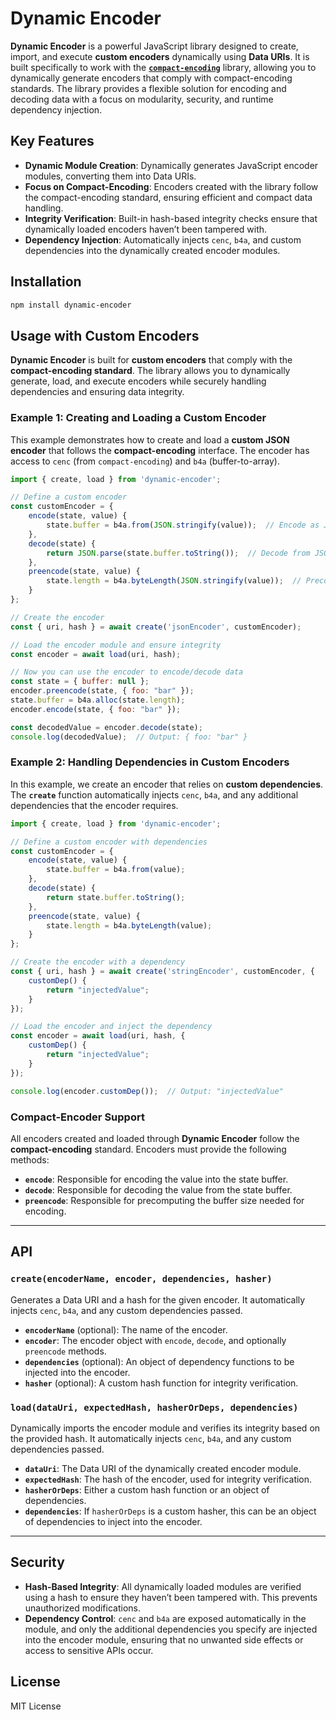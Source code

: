 # Dynamic Encoder

**Dynamic Encoder** is a powerful JavaScript library designed to create, import, and execute **custom encoders** dynamically using **Data URIs**. It is built specifically to work with the **[`compact-encoding`](https://www.npmjs.com/package/compact-encoding)** library, allowing you to dynamically generate encoders that comply with compact-encoding standards. The library provides a flexible solution for encoding and decoding data with a focus on modularity, security, and runtime dependency injection.

## Key Features

- **Dynamic Module Creation**: Dynamically generates JavaScript encoder modules, converting them into Data URIs.
- **Focus on Compact-Encoding**: Encoders created with the library follow the compact-encoding standard, ensuring efficient and compact data handling.
- **Integrity Verification**: Built-in hash-based integrity checks ensure that dynamically loaded encoders haven’t been tampered with.
- **Dependency Injection**: Automatically injects `cenc`, `b4a`, and custom dependencies into the dynamically created encoder modules.

## Installation

```bash
npm install dynamic-encoder
```

## Usage with Custom Encoders

**Dynamic Encoder** is built for **custom encoders** that comply with the **compact-encoding standard**. The library allows you to dynamically generate, load, and execute encoders while securely handling dependencies and ensuring data integrity.

### Example 1: Creating and Loading a Custom Encoder

This example demonstrates how to create and load a **custom JSON encoder** that follows the **compact-encoding** interface. The encoder has access to `cenc` (from `compact-encoding`) and `b4a` (buffer-to-array).

```js
import { create, load } from 'dynamic-encoder';

// Define a custom encoder
const customEncoder = {
    encode(state, value) {
        state.buffer = b4a.from(JSON.stringify(value));  // Encode as JSON
    },
    decode(state) {
        return JSON.parse(state.buffer.toString());  // Decode from JSON
    },
    preencode(state, value) {
        state.length = b4a.byteLength(JSON.stringify(value));  // Precompute buffer length
    }
};

// Create the encoder
const { uri, hash } = await create('jsonEncoder', customEncoder);

// Load the encoder module and ensure integrity
const encoder = await load(uri, hash);

// Now you can use the encoder to encode/decode data
const state = { buffer: null };
encoder.preencode(state, { foo: "bar" });
state.buffer = b4a.alloc(state.length);
encoder.encode(state, { foo: "bar" });

const decodedValue = encoder.decode(state);
console.log(decodedValue);  // Output: { foo: "bar" }
```

### Example 2: Handling Dependencies in Custom Encoders

In this example, we create an encoder that relies on **custom dependencies**. The **`create`** function automatically injects `cenc`, `b4a`, and any additional dependencies that the encoder requires.

```js
import { create, load } from 'dynamic-encoder';

// Define a custom encoder with dependencies
const customEncoder = {
    encode(state, value) {
        state.buffer = b4a.from(value);
    },
    decode(state) {
        return state.buffer.toString();
    },
    preencode(state, value) {
        state.length = b4a.byteLength(value);
    }
};

// Create the encoder with a dependency
const { uri, hash } = await create('stringEncoder', customEncoder, {
    customDep() {
        return "injectedValue";
    }
});

// Load the encoder and inject the dependency
const encoder = await load(uri, hash, {
    customDep() {
        return "injectedValue";
    }
});

console.log(encoder.customDep());  // Output: "injectedValue"
```

### Compact-Encoder Support

All encoders created and loaded through **Dynamic Encoder** follow the **compact-encoding** standard. Encoders must provide the following methods:
- **`encode`**: Responsible for encoding the value into the state buffer.
- **`decode`**: Responsible for decoding the value from the state buffer.
- **`preencode`**: Responsible for precomputing the buffer size needed for encoding.

---

## API

### `create(encoderName, encoder, dependencies, hasher)`

Generates a Data URI and a hash for the given encoder. It automatically injects `cenc`, `b4a`, and any custom dependencies passed.

- **`encoderName`** (optional): The name of the encoder.
- **`encoder`**: The encoder object with `encode`, `decode`, and optionally `preencode` methods.
- **`dependencies`** (optional): An object of dependency functions to be injected into the encoder.
- **`hasher`** (optional): A custom hash function for integrity verification.

### `load(dataUri, expectedHash, hasherOrDeps, dependencies)`

Dynamically imports the encoder module and verifies its integrity based on the provided hash. It automatically injects `cenc`, `b4a`, and any custom dependencies passed.

- **`dataUri`**: The Data URI of the dynamically created encoder module.
- **`expectedHash`**: The hash of the encoder, used for integrity verification.
- **`hasherOrDeps`**: Either a custom hash function or an object of dependencies.
- **`dependencies`**: If `hasherOrDeps` is a custom hasher, this can be an object of dependencies to inject into the encoder.

---

## Security

- **Hash-Based Integrity**: All dynamically loaded modules are verified using a hash to ensure they haven’t been tampered with. This prevents unauthorized modifications.
- **Dependency Control**: `cenc` and `b4a` are exposed automatically in the module, and only the additional dependencies you specify are injected into the encoder module, ensuring that no unwanted side effects or access to sensitive APIs occur.

## License

MIT License
